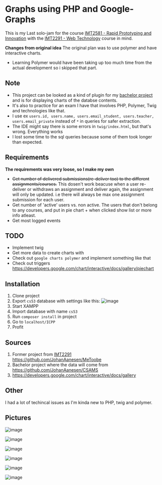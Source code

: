 # Graphs using PHP and Google-Graphs
This is my Last solo-jam for the course [IMT2581 - Rapid Prototyping and Innovation](https://www.ntnu.edu/studies/courses/IMT2581/2018/1#tab=omEmnet) with the [IMT2291 - Web Technology](https://www.ntnu.edu/studies/courses/IMT2291#tab=omEmnet) course in mind. 

**Changes from original idea**
The original plan was to use polymer and have interactive charts. 
* Learning Polymer would have been taking up too much time from the actual development so i skipped that part.

## Note
* This project can be looked as a kind of plugin for my [bachelor project](https://github.com/JohanAanesen/CSAMS) and is for displaying charts of the databse contents.
* It's also to practice for an exam I have that involves PHP, Polymer, Twig and technologies like that.
* I use ex `users.id, users.name, users.email_student, users.teacher, users.email_private` instead of `*` in queries for safer extraction.
* The IDE might say there is some errors in `twig/index.html`, but that's wrong. Everything works
* I lost some time to the sql queries because some of them took longer than expected.

## Requirements
**The requirements was very loose, so I make my own** 
* ~~Get number of delivered submissions(re-deliver too) to the different assignments/courses.~~ This dosen't work beacuse when a user re-deliver or withdraws an assignment and deliver again, the assignment will only be updated. i.e there will always be max one assignment submission for each user. 
* Get number of 'active' users vs. non active. The users that don't belong to any courses, and put in pie chart + when clicked show list or more info atleast.
* Get most logged events

## TODO
* Implement twig
* Get more data to create charts with
* Check out `google charts polymer` and implement something like that
* Check out triggers https://developers.google.com/chart/interactive/docs/gallery/piechart

## Installation
1. Clone project
2. Export `cs53` database with settings like this: ![image](https://user-images.githubusercontent.com/32249338/58019361-a4b6b100-7b05-11e9-84c8-2d11bf90b6b7.png)
3. Start XAMPP
4. Import database with name `cs53`
5. Run `composer install` in project
6. Go to `localhost/ICPP`
7. Profit

## Sources
1. Former project from [IMT2291](https://www.ntnu.edu/studies/courses/IMT2291#tab=omEmnet) https://github.com/JohanAanesen/MeToobe
2. Bachelor project where the data will come from https://github.com/JohanAanesen/CSAMS
3. https://developers.google.com/chart/interactive/docs/gallery

## Other
I had a lot of techincal issues as I'm kinda new to PHP, twig and polymer.

## Pictures
![image](https://user-images.githubusercontent.com/32249338/58111150-3c44fe00-7bf1-11e9-87e9-8e1dd98a17e0.png)

![image](https://user-images.githubusercontent.com/32249338/58111173-47982980-7bf1-11e9-879b-ff26503a3d34.png)

![image](https://user-images.githubusercontent.com/32249338/58111261-71515080-7bf1-11e9-9ed6-be872d75a907.png)

![image](https://user-images.githubusercontent.com/32249338/58111270-76ae9b00-7bf1-11e9-942a-e11c32c40a37.png)

![image](https://user-images.githubusercontent.com/32249338/58111280-7ca47c00-7bf1-11e9-9165-abaa2b9b8f31.png)

![image](https://user-images.githubusercontent.com/32249338/58111305-83cb8a00-7bf1-11e9-9c13-9a226c4229b0.png)

